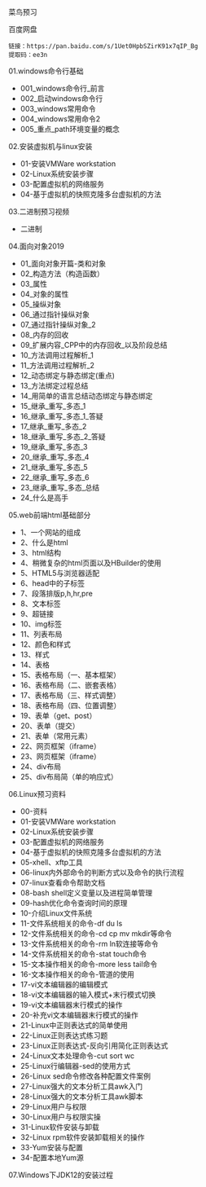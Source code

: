 菜鸟预习

百度网盘
```
链接：https://pan.baidu.com/s/1Uet0HpbSZirK91x7qIP_Bg 
提取码：ee3n 
```

01.windows命令行基础

* 001_windows命令行_前言
* 002_启动windows命令行
* 003_windows常用命令
* 004_windows常用命令2
* 005_重点_path环境变量的概念

02.安装虚拟机与linux安装

* 01-安装VMWare workstation
* 02-Linux系统安装步骤
* 03-配置虚拟机的网络服务
* 04-基于虚拟机的快照克隆多台虚拟机的方法

03.二进制预习视频

* 二进制

04.面向对象2019

* 01_面向对象开篇-类和对象
* 02_构造方法（构造函数）
* 03_属性
* 04_对象的属性
* 05_操纵对象
* 06_通过指针操纵对象
* 07_通过指针操纵对象_2
* 08_内存的回收
* 09_扩展内容_CPP中的内存回收_以及阶段总结
* 10_方法调用过程解析_1
* 11_方法调用过程解析_2
* 12_动态绑定与静态绑定(重点)
* 13_方法绑定过程总结
* 14_用简单的语言总结动态绑定与静态绑定
* 15_继承_重写_多态_1
* 16_继承_重写_多态_1_答疑
* 17_继承_重写_多态_2
* 18_继承_重写_多态_2_答疑
* 19_继承_重写_多态_3
* 20_继承_重写_多态_4
* 21_继承_重写_多态_5
* 22_继承_重写_多态_6
* 23_继承_重写_多态_总结
* 24_什么是高手

05.web前端html基础部分

* 1、一个网站的组成
* 2、什么是html
* 3、html结构
* 4、稍微复杂的html页面以及HBuilder的使用
* 5、HTML5与浏览器适配
* 6、head中的子标签
* 7、段落排版p,h,hr,pre
* 8、文本标签
* 9、超链接
* 10、img标签
* 11、列表布局
* 12、颜色和样式
* 13、样式
* 14、表格
* 15、表格布局（一、基本框架）
* 16、表格布局（二、嵌套表格）
* 17、表格布局（三、样式调整）
* 18、表格布局（四、位置调整）
* 19、表单（get、post）
* 20、表单（提交）
* 21、表单（常用元素）
* 22、网页框架（iframe）
* 23、网页框架（iframe）
* 24、div布局
* 25、div布局简（单的响应式）

06.Linux预习资料

* 00-资料
* 01-安装VMWare workstation
* 02-Linux系统安装步骤
* 03-配置虚拟机的网络服务
* 04-基于虚拟机的快照克隆多台虚拟机的方法
* 05-xhell、xftp工具
* 06-linux内外部命令的判断方式以及命令的执行流程
* 07-linux查看命令帮助文档
* 08-bash shell定义变量以及进程简单管理
* 09-hash优化命令查询时间的原理
* 10-介绍Linux文件系统
* 11-文件系统相关的命令-df du  ls
* 12-文件系统相关的命令-cd cp mv mkdir等命令
* 13-文件系统相关的命令-rm ln软连接等命令
* 14-文件系统相关的命令-stat touch命令
* 15-文本操作相关的命令-more less tail命令
* 16-文本操作相关的命令-管道的使用
* 17-vi文本编辑器的编辑模式
* 18-vi文本编辑器的输入模式+末行模式切换
* 19-vi文本编辑器末行模式的操作
* 20-补充vi文本编辑器末行模式的操作
* 21-Linux中正则表达式的简单使用
* 22-Linux正则表达式练习题
* 23-Linux正则表达式-反向引用简化正则表达式
* 24-Linux文本处理命令-cut sort wc
* 25-Linux行编辑器-sed的使用方式
* 26-Linux sed命令修改各种配置文件案例
* 27-Linux强大的文本分析工具awk入门
* 28-Linux强大的文本分析工具awk脚本
* 29-Linux用户与权限
* 30-Linux用户与权限实操
* 31-Linux软件安装与卸载
* 32-Linux rpm软件安装卸载相关的操作
* 33-Yum安装与配置
* 34-配置本地Yum源

07.Windows下JDK12的安装过程
